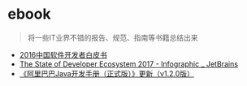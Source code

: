 # ebook

> 将一些IT业界不错的报告、规范、指南等书籍总结出来

+ [2016中国软件开发者白皮书](https://www.jianguoyun.com/p/DTYFwhIQ54i9BhiQrzE)
+ [The State of Developer Ecosystem 2017 - Infographic _ JetBrains](https://www.jianguoyun.com/p/DRBMN-UQ54i9BhjFrzE)
+ [《阿里巴巴Java开发手册（正式版）》更新（v1.2.0版）](https://www.jianguoyun.com/p/DZZriJ4Q54i9BhjErzE)
